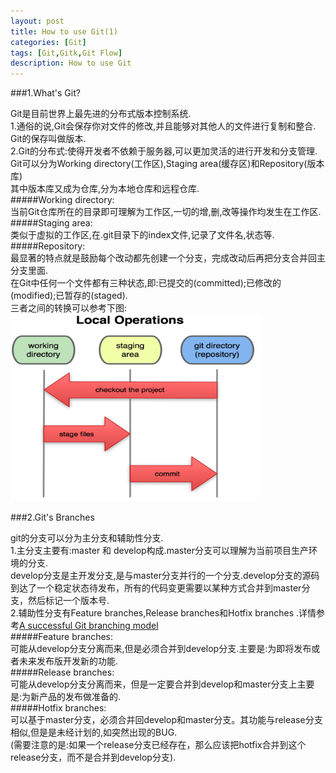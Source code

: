 ```yaml
---
layout: post
title: How to use Git(1)
categories: [Git]
tags: [Git,Gitk,Git Flow]
description: How to use Git
---
```


###1.What's Git?


Git是目前世界上最先进的分布式版本控制系统.<br>
1.通俗的说,Git会保存你对文件的修改,并且能够对其他人的文件进行复制和整合. Git的保存叫做版本.<br>
2.Git的分布式:使得开发者不依赖于服务器,可以更加灵活的进行开发和分支管理.<br>
Git可以分为Working directory(工作区),Staging area(缓存区)和Repository(版本库)<br>
其中版本库又成为仓库,分为本地仓库和远程仓库.<br>
#####Working directory:<br>
    当前Git仓库所在的目录即可理解为工作区,一切的增,删,改等操作均发生在工作区.<br>
#####Staging area:<br>
    类似于虚拟的工作区,在.git目录下的index文件,记录了文件名,状态等.<br>
#####Repository:<br>
    最显著的特点就是鼓励每个改动都先创建一个分支，完成改动后再把分支合并回主分支里面.<br>
在Git中任何一个文件都有三种状态,即:已提交的(committed);已修改的(modified);已暂存的(staged).<br>
三者之间的转换可以参考下图:<br>
<img src="/img/git.png" width="400" height="300">


###2.Git's Branches


git的分支可以分为主分支和辅助性分支.    
1.主分支主要有:master 和 develop构成.master分支可以理解为当前项目生产环境的分支.    
develop分支是主开发分支,是与master分支并行的一个分支.develop分支的源码到达了一个稳定状态待发布，所有的代码变更需要以某种方式合并到master分支，然后标记一个版本号.    
2.辅助性分支有Feature branches,Release branches和Hotfix branches .详情参考<a href="http://nvie.com/posts/a-successful-git-branching-model/" target="_blank">A successful Git branching model</a>   
#####Feature branches:   
    可能从develop分支分离而来,但是必须合并到develop分支.主要是:为即将发布或者未来发布版开发新的功能.    
#####Release branches:   
    可能从develop分支分离而来，但是一定要合并到develop和master分支上主要是:为新产品的发布做准备的.    
#####Hotfix branches:    
    可以基于master分支，必须合并回develop和master分支。其功能与release分支相似,但是是未经计划的,如突然出现的BUG.  
    (需要注意的是:如果一个release分支已经存在，那么应该把hotfix合并到这个release分支，而不是合并到develop分支).   